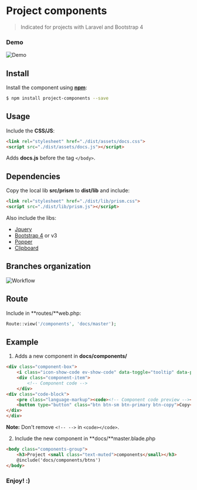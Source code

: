 # Project components
> Indicated for projects with Laravel and Bootstrap 4

### Demo

![Demo](https://user-images.githubusercontent.com/5880063/42570885-ba7f960c-84eb-11e8-90e1-2c8ef30ce122.png "Demo")

## Install
Install the component using **[npm](https://npmjs.com)**:

```sh
$ npm install project-components --save
```

## Usage

Include the **CSS/JS**:

```html
<link rel="stylesheet" href="./dist/assets/docs.css">
<script src="./dist/assets/docs.js"></script>
```
Adds **docs.js** before the tag ```</body>```.

## Dependencies

Copy the local lib **src/prism** to **dist/lib** and include:

```html
<link rel="stylesheet" href="./dist/lib/prism.css">
<script src="./dist/lib/prism.js"></script>
```

Also include the libs:

* [Jquery](https://jquery.com/download)
* [Bootstrap 4](http://getbootstrap.com) or v3
* [Popper](https://popper.js.org)
* [Clipboard](https://clipboardjs.com/)


## Branches organization

![Workflow](https://user-images.githubusercontent.com/5880063/42572387-d4948882-84ef-11e8-946a-fd76307fabc3.png)

## Route

Include in **routes/**web.php:

```php
Route::view('/components', 'docs/master');
```

## Example

1. Adds a new component in **docs/components/**

```html
<div class="component-box">
	<i class="icon-show-code ev-show-code" data-toggle="tooltip" data-placement="top" title="Code"></i>
	<div class="component-item">
		<!-- Component code -->
	</div>
<div class="code-block">
	<pre class="language-markup"><code><!-- Component code preview --></code></pre>
	<button type="button" class="btn btn-sm btn-primary btn-copy">Copy</button>
</div>
</div>
```
**Note:** Don't remove `<!-- -->` in `<code></code>`.


2. Include the new component in **docs/**master.blade.php

```html
<body class="components-group">
	<h3>Project <small class="text-muted">components</small></h3>
	@include('docs/components/btns')
</body>
```

### Enjoy! :)
